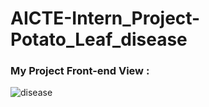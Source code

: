 # AICTE-Intern_Project-Potato_Leaf_disease

### My Project Front-end View :
![disease](https://github.com/user-attachments/assets/26f3cd25-7676-4f7a-a28d-b50f91558e51)

<!-- Describe about the project >

## Describing about my project ?


<!-- How to execute the project >
